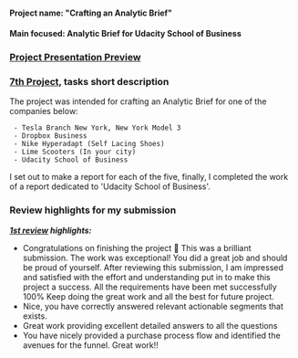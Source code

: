 #### Project name: "Crafting an Analytic Brief"
#### Main focused: Analytic Brief for Udacity School of Business
### [Project Presentation Preview](7th%20PROJECT%20Crafting%20an%20Analytic%20Brief%20%20-%20Udacity's%20School%20of%20Business.pdf)
### [7th Project](7th%20PROJECT%20Crafting%20an%20Analytic%20Brief%20%20-%20Udacity's%20School%20of%20Business.pdf), tasks short description

 The project was intended for crafting an Analytic Brief for one of the companies below:

     - Tesla Branch New York, New York Model 3
     - Dropbox Business
     - Nike Hyperadapt (Self Lacing Shoes)
     - Lime Scooters (In your city)
     - Udacity School of Business

  I set out to make a report for each of the five, finally, I completed the work of a report dedicated to 'Udacity School of Business'.

### Review highlights for my submission

*__[1st review](Udacity%20Detailed%20Review/1st%20Udacity%20Review%20-%20Meets%20Specifications.pdf) highlights:__*

- Congratulations on finishing the project 🎉
This was a brilliant submission. The work was exceptional! You did a great job and should be proud of yourself. After reviewing this
submission, I am impressed and satisfied with the effort and understanding put in to make this project a success. All the requirements
have been met successfully 100%
Keep doing the great work and all the best for future project.
- Nice, you have correctly answered relevant actionable segments that exists.
- Great work providing excellent detailed answers to all the questions
- You have nicely provided a purchase process flow and identified the avenues for the funnel. Great work!!
